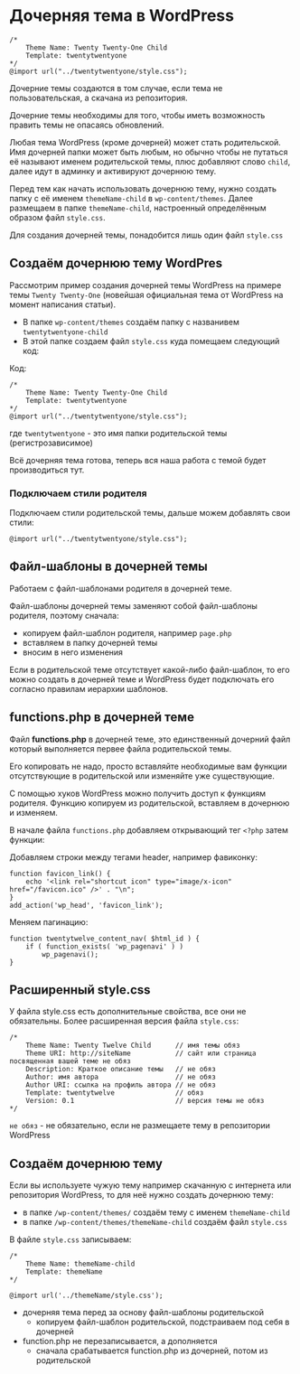 # Дочерняя тема в WordPress
    /*
        Theme Name: Twenty Twenty-One Child
        Template: twentytwentyone
    */
    @import url("../twentytwentyone/style.css");

Дочерние темы создаются в том случае, если тема не пользовательская, а скачана из репозитория.

Дочерние темы необходимы для того, чтобы иметь возможность править темы не опасаясь обновлений.

Любая тема WordPress (кроме дочерней) может стать родительской. Имя дочерней папки может быть любым, но обычно чтобы не путаться её называют именем родительской темы, плюс добавляют слово `child`, далее идут в админку и активируют дочернюю тему.

Перед тем как начать использовать дочернюю тему, нужно создать папку с её именем `themeName-child` в `wp-content/themes`. Далее размещаем в папке `themeName-child`, настроенный определённым образом файл `style.css`.

Для создания дочерней темы, понадобится лишь один файл `style.css`

## Создаём дочернюю тему WordPres
Рассмотрим пример создания дочерней темы WordPress на примере темы `Twenty Twenty-One` (новейшая официальная тема от WordPress на момент написания статьи).

* В папке `wp-content/themes` создаём папку с названивем `twentytwentyone-child`
* В этой папке создаем файл `style.css` куда помещаем следующий код:

Код:

    /*
        Theme Name: Twenty Twenty-One Child
        Template: twentytwentyone
    */
    @import url("../twentytwentyone/style.css");

где `twentytwentyone` - это имя папки родительской темы (регистрозависимое)

Всё дочерняя тема готова, теперь вся наша работа с темой будет производиться тут.

### Подключаем стили родителя
Подключаем стили родительской темы, дальше можем добавлять свои стили:

    @import url("../twentytwentyone/style.css");

## Файл-шаблоны в дочерней темы
Работаем с файл-шаблонами родителя в дочерней теме.

Файл-шаблоны дочерней темы заменяют собой файл-шаблоны родителя, поэтому сначала:

* копируем файл-шаблон родителя, например `page.php` 
* вставляем в папку дочерней темы
* вносим в него изменения

Если в родительской теме отсутствует какой-либо файл-шаблон, то его можно создать в дочерней теме и WordPress будет подключать его согласно правилам иерархии шаблонов.

## functions.php в дочерней теме
Файл **functions.php** в дочерней теме, это единственный дочерний файл который выполняется первее файла родительской темы. 

Его копировать не надо, просто вставляйте необходимые вам функции отсутствующие в родительской или изменяйте уже существующие.

С помощью хуков WordPress можно получить доступ к функциям родителя. Функцию копируем из родительской, вставляем в дочернюю и изменяем.

В начале файла `functions.php` добавляем открывающий тег `<?php` затем функции:

Добавляем строки между тегами header, например фавиконку:

    function favicon_link() {
        echo '<link rel="shortcut icon" type="image/x-icon" href="/favicon.ico" />' . "\n";
    }
    add_action('wp_head', 'favicon_link');

Меняем пагинацию:

    function twentytwelve_content_nav( $html_id ) {
        if ( function_exists( 'wp_pagenavi' ) )
            wp_pagenavi();
    }

## Расширенный style.css
У файла style.css есть дополнительные свойства, все они не обязательны. Более расширенная версия файла `style.css`:

    /*
        Theme Name: Twenty Twelve Child      // имя темы обяз
        Theme URI: http://siteName           // сайт или страница посвященная вашей теме не обяз
        Description: Краткое описание темы   // не обяз
        Author: имя автора                   // не обяз
        Author URI: ссылка на профиль автора // не обяз
        Template: twentytwelve               // обяз
        Version: 0.1                         // версия темы не обяз
    */

`не обяз` - не обязательно, если не размещаете тему в репозитории WordPress

## Создаём дочернюю тему
Если вы используете чужую тему например скачанную с интернета или репозитория WordPress, то для неё нужно создать дочернюю тему:
- в папке `/wp-content/themes/` создаём тему с именем `themeName-child`
- в папке `/wp-content/themes/themeName-child` создаём файл `style.css`

В файле `style.css` записываем:

    /*
        Theme Name: themeName-child
        Template: themeName
    */

    @import url('../themeName/style.css');

- дочерняя тема перед за основу файл-шаблоны родительской
  - копируем файл-шаблон родительской, подстраиваем под себя в дочерней
- function.php не перезаписывается, а дополняется
  - сначала срабатывается function.php из дочерней, потом из родительской

